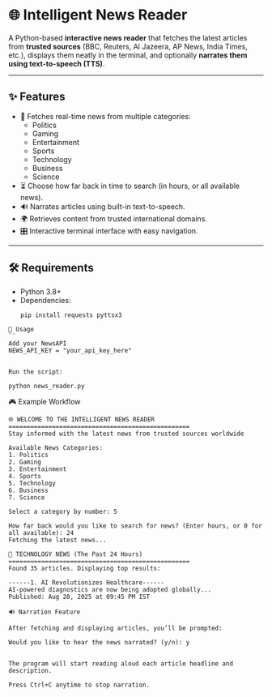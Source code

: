 # 🌐 Intelligent News Reader

A Python-based **interactive news reader** that fetches the latest articles from **trusted sources** (BBC, Reuters, Al Jazeera, AP News, India Times, etc.), displays them neatly in the terminal, and optionally **narrates them using text-to-speech (TTS)**.

---

## ✨ Features
- 📰 Fetches real-time news from multiple categories:
  - Politics  
  - Gaming  
  - Entertainment  
  - Sports  
  - Technology  
  - Business  
  - Science  
- ⏳ Choose how far back in time to search (in hours, or all available news).  
- 🔊 Narrates articles using built-in text-to-speech.  
- 🌍 Retrieves content from trusted international domains.  
- 🎛️ Interactive terminal interface with easy navigation.  

---

## 🛠️ Requirements
- Python 3.8+
- Dependencies:
  ```bash
  pip install requests pyttsx3
```
🚀 Usage
``
Add your NewsAPI
NEWS_API_KEY = "your_api_key_here"


Run the script:

python news_reader.py
```

🎮 Example Workflow
```
🌐 WELCOME TO THE INTELLIGENT NEWS READER
==================================================
Stay informed with the latest news from trusted sources worldwide

Available News Categories:
1. Politics
2. Gaming
3. Entertainment
4. Sports
5. Technology
6. Business
7. Science

Select a category by number: 5

How far back would you like to search for news? (Enter hours, or 0 for all available): 24
Fetching the latest news...

📰 TECHNOLOGY NEWS (The Past 24 Hours)
==================================================
Found 35 articles. Displaying top results:

------1. AI Revolutionizes Healthcare------
AI-powered diagnostics are now being adopted globally...
Published: Aug 20, 2025 at 09:45 PM IST

🔊 Narration Feature

After fetching and displaying articles, you’ll be prompted:

Would you like to hear the news narrated? (y/n): y


The program will start reading aloud each article headline and description.

Press Ctrl+C anytime to stop narration.
```
